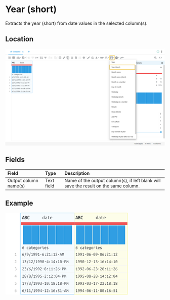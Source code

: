 # Year (short)
Extracts the year (short) from date values in the selected column(s).
## Location
![Year (short) on the interface](../../docs/screenshots/location/date_extract_yearShort.png)
## Fields
| Field | Type | Description |
| :--- | :--- | :--- |
| Output column name(s) | Text field | Name of the output column(s), if left blank will save the result on the same column. |
## Example
![Year (short) example](../../docs/screenshots/table/date_extract_yearShort.png)